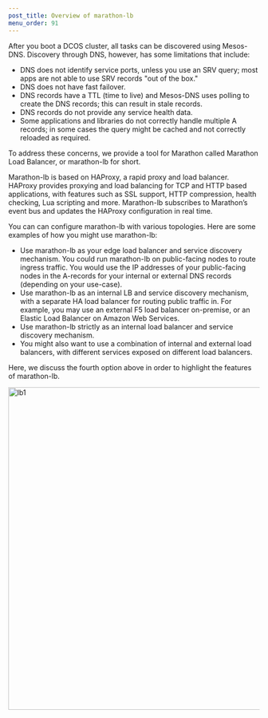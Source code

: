 ```yaml
---
post_title: Overview of marathon-lb
menu_order: 91
---
```

After you boot a DCOS cluster, all tasks can be discovered using Mesos-DNS. Discovery through DNS, however, has some limitations that include:

  * DNS does not identify service ports, unless you use an SRV query; most apps are not able to use SRV records "out of the box."
  * DNS does not have fast failover.
  * DNS records have a TTL (time to live) and Mesos-DNS uses polling to create the DNS records; this can result in stale records.
  * DNS records do not provide any service health data.
  * Some applications and libraries do not correctly handle multiple A records; in some cases the query might be cached and not correctly reloaded as required.

To address these concerns, we provide a tool for Marathon called Marathon Load Balancer, or marathon-lb for short.

Marathon-lb is based on HAProxy, a rapid proxy and load balancer. HAProxy provides proxying and load balancing for TCP and HTTP based applications, with features such as SSL support, HTTP compression, health checking, Lua scripting and more. Marathon-lb subscribes to Marathon’s event bus and updates the HAProxy configuration in real time.

You can can configure marathon-lb with various topologies. Here are some examples of how you might use marathon-lb:

  * Use marathon-lb as your edge load balancer and service discovery mechanism. You could run marathon-lb on public-facing nodes to route ingress traffic. You would use the IP addresses of your public-facing nodes in the A-records for your internal or external DNS records (depending on your use-case).
  * Use marathon-lb as an internal LB and service discovery mechanism, with a separate HA load balancer for routing public traffic in. For example, you may use an external F5 load balancer on-premise, or an Elastic Load Balancer on Amazon Web Services.
  * Use marathon-lb strictly as an internal load balancer and service discovery mechanism.
  * You might also want to use a combination of internal and external load balancers, with different services exposed on different load balancers.

Here, we discuss the fourth option above in order to highlight the features of marathon-lb.

<img src="https://mesosphere.com/wp-content/uploads/2015/12/lb1.jpg" alt="lb1" width="640" height="647" class="aligncenter size-full wp-image-3820" />